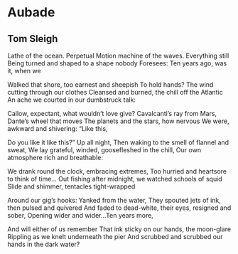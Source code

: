 # Aubade﻿
## Tom Sleigh
Lathe of the ocean. Perpetual
Motion machine of the waves. Everything still
Being turned and shaped to a shape nobody
Foresees: Ten years ago, was it, when we

Walked that shore, too earnest and sheepish
To hold hands? The wind cutting through our clothes
Cleansed and burned, the chill off the Atlantic
An ache we courted in our dumbstruck talk:

Callow, expectant, what wouldn’t love give?
Cavalcanti’s ray from Mars, Dante’s wheel that moves
The planets and the stars, how nervous
We were, awkward and shivering: “Like this,

Do you like it like this?” Up all night,
Then waking to the smell of flannel and sweat,
We lay grateful, winded, goosefleshed in the chill,
Our own atmosphere rich and breathable:

We drank round the clock, embracing extremes,
Too hurried and heartsore to think of time…
Out fishing after midnight, we watched schools of squid
Slide and shimmer, tentacles tight-wrapped

Around our gig’s hooks: Yanked from the water,
They spouted jets of ink, then pulsed and quivered
And faded to dead-white, their eyes, resigned and sober,
Opening wider and wider…Ten years more,

And will either of us remember
That ink sticky on our hands, the moon-glare
Rippling as we knelt underneath the pier
And scrubbed and scrubbed our hands in the dark water?
﻿